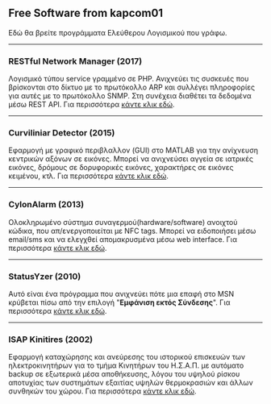 ## Free Software from kapcom01

Εδώ θα βρείτε προγράμματα Ελεύθερου Λογισμικού που γράφω.

***

### RESTful Network Manager (2017)

Λογισμικό τύπου service γραμμένο σε PHP. Ανιχνεύει τις συσκευές που βρίσκονται στο δίκτυο με το πρωτόκολλο ARP και συλλέγει πληροφορίες για αυτές με το πρωτόκολλο SNMP. Στη συνέχεια διαθέτει τα δεδομένα μέσω REST API. Για περισσότερα [κάντε κλικ εδώ](restnm).

***

### Curviliniar Detector (2015)

Εφαρμογή με γραφικό περιβλαλλον (GUI) στο MATLAB για την ανίχνευση κεντρικών αξόνων σε εικόνες. Μπορεί να ανιχνεύσει αγγεία σε ιατρικές εικόνες, δρόμους σε δορυφορικές εικόνες, χαρακτήρες σε εικόνες κειμένου, κτλ. Για περισσότερα [κάντε κλικ εδώ](Curviliniar_Detector).

***

### CylonAlarm (2013)

Ολοκληρωμένο σύστημα συναγερμού(hardware/software) ανοιχτού κώδικα, που απ/ενεργοποιείται με NFC tags. Μπορεί να ειδοποιήσει μέσω email/sms και να ελεγχθεί απομακρυσμένα μέσω web interface. Για περισσότερα [κάντε κλικ εδώ](CylonAlarm).

***

### StatusYzer (2010)

Αυτό είναι ένα πρόγραμμα που ανιχνεύει πότε μια επαφή στο MSN κρύβεται πίσω από την επιλογή "<b>Εμφάνιση εκτός Σύνδεσης</b>". Για περισσότερα [κάντε κλικ εδώ](statusYzer).

***

### ISAP Kinitires (2002)

Εφαρμογή καταχώρησης και ανεύρεσης του ιστορικού επισκευών των ηλεκτροκινητήρων για το τμήμα Κινητήρων του Η.Σ.Α.Π. με αυτόματο backup σε εξωτερικά μέσα αποθήκευσης, λόγου του υψηλού ρίσκου αποτυχίας των συστημάτων εξαιτίας υψηλών θερμοκρασιών και άλλων συνθηκών του χώρου. Για περισσότερα [κάντε κλικ εδώ](ISAP_Kinitires).
